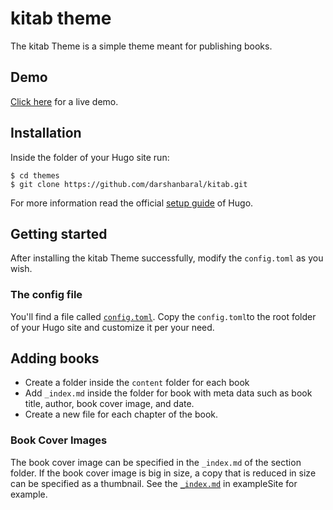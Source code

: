 # kitab theme

The kitab Theme is a simple theme meant for publishing books.

## Demo
[Click here](https://kitabdemo.netlify.com/) for a live demo.

## Installation

Inside the folder of your Hugo site run:

    $ cd themes
    $ git clone https://github.com/darshanbaral/kitab.git

For more information read the official [setup guide](//gohugo.io/overview/installing/) of Hugo.

## Getting started

After installing the kitab Theme successfully, modify the `config.toml` as you wish.

### The config file

You'll find a file called [`config.toml`](https://github.com/darshanbaral/kitab/blob/master/exampleSite/config.toml). Copy the `config.toml`to the root folder of your Hugo site and customize it per your need.

## Adding books

- Create a folder inside the `content` folder for each book
- Add `_index.md` inside the folder for book with meta data such as book title, author, book cover image, and date.
- Create a new file for each chapter of the book.

### Book Cover Images

The book cover image can be specified in the `_index.md` of the section folder. If the book cover image is big in size, a copy that is reduced in size can be specified as a thumbnail. See the [`_index.md`](https://github.com/darshanbaral/kitab/tree/master/exampleSite/content/emma) in exampleSite for example.
